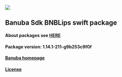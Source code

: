 [![](https://www.banuba.com/hubfs/Banuba_November2018/Images/Banuba%20SDK.png)](https://docs.banuba.com/face-ar-sdk-v1/ios/ios_overview)

## Banuba Sdk BNBLips swift package

#### About packages see [HERE](https://docs.banuba.com/face-ar-sdk-v1/ios/ios_packages)

#### Package version: **1.14.1-211-g9b253c9f0f**

#### **[Banuba homepage](https://banuba.com)**

#### **[License](https://www.banuba.com/terms)**
